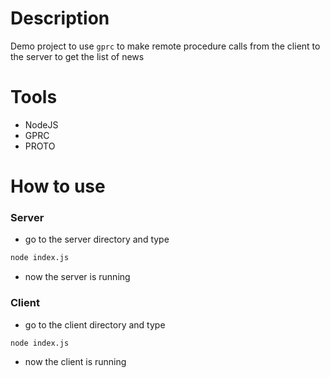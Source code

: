 # Description
Demo project to use `gprc` to make remote procedure calls from the client to the server
to get the list of news

# Tools
- NodeJS
- GPRC
- PROTO

# How to use
### Server
- go to the server directory and type 
```bash
node index.js
```
- now the server is running

### Client
- go to the client directory and type 
```bash
node index.js
```
- now the client is running

